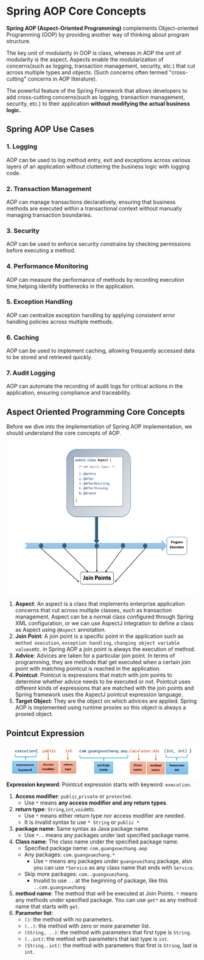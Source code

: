# Spring AOP Core Concepts
**Spring AOP (Aspect-Oriented Programming)** complements Object-oriented Programming
(OOP) by providing another way of thinking about program structure.

The key unit of modularity in OOP is class, whereas in AOP the unit of modularity
is the aspect. Aspects enable the modularization of concerns(such as logging, transaction
management, security, etc.) that cut across multiple types and objects.
(Such concerns often termed "cross-cutting" concerns in AOP literature).

The powerful feature of the Spring Framework that allows developers to add
cross-cutting concerns(such as logging, transaction management, security, etc.)
to their application **without modifying the actual business logic.**

## Spring AOP Use Cases
### 1. Logging
AOP can be used to log method entry, exit and exceptions across various layers of
an application without cluttering the business logic with logging code.

### 2. Transaction Management
AOP can manage transactions declaratively, ensuring that business methods are
executed within a transactional context without manually managing transaction
boundaries.

### 3. Security
AOP can be used to enforce security constrains by checking permissions before
executing a method.

### 4. Performance Monitoring
AOP can measure the performance of methods by recording execution time,helping
identify bottlenecks in the application.

### 5. Exception Handling
AOP can centralize exception handling by applying consistent error handling
policies across multiple methods.

### 6. Caching
AOP can be used to implement caching, allowing frequently accessed data to be
stored and retrieved quickly.

### 7. Audit Logging
AOP can automate the recording of audit logs for critical actions in the application,
ensuring compliance and traceability.

## Aspect Oriented Programming Core Concepts
Before we dive into the implementation of Spring AOP implementation,
we should understand the core concepts of AOP.

<img src="AOP_diagram.png" alt="AOP diagram" width="600" height="400">

1. **Aspect**: An aspect is a class that implements enterprise application concerns
that cut across multiple classes, such as transaction management. Aspect can be a
normal class configured through Spring XML configuration, or we can use
AspectJ integration to define a class as Aspect using `@Aspect` annotation.
2. **Join Point**: A join point is a specific point in the application 
such as `method execution`, `exception handling`, `changing object variable values`etc.
in Spring AOP a join point is always the execution of method.
3. **Advice**: Advices are taken for a particular join point. In terms of programming,
they are methods that get executed when a certain join point with matching pointcut is
reached in the application.
4. **Pointcut**: Pointcut is expressions that match with join points to determine whether
advice needs to be executed or not. Pointcut uses different kinds of expressions
that are matched with the join points and Spring framework uses the AspectJ pointcut expression language.
5. **Target Object**: They are the object on which advices are applied.
Spring AOP is implemented using runtime proxies so this object is always a proxied
object.

## Pointcut Expression

![Pointcut_Expression.png](Pointcut_Expression.png)
**Expression keyword**: Pointcut expression starts with keyword: `execution`.

1. **Access modifier**: `public`,`private` or `protected`.
   - Use `*` means **any access modifier and any return types**.
2. **return type**: `String`,`int`,`void`etc.
   - Use `*` means either return type nor access modifier are needed.
   - It is invalid syntax to use `* String` or `public *`
3. **package name**: Same syntax as Java package name. 
   - Use `*..` means any packages under last specified package name.
4. **Class name**: The class name under the specified package name.
    - Specified package name: `com.guangxuezhang.aop`
    - Any packages: `com.guangxuezhang.*`
      - Use `*` means any packages under `guangxuezhang` package, also you can use `*Service` as any class name that 
      ends with `Service`.
    - Skip more packages: `com..guangxuezhang`.
      - Invalid to use `..` at the beginning of package, like this `..com.guangxuezhang`
5. **method name**: The method that will be executed at Join Points. `*` means any methods under specified package.
You can use `get*` as any method name that starts with `get`.
6. **Parameter list**: 
   - `()`: the method with no parameters.
   - `(..)`: the method with zero or more  parameter list.
   - `(String, ..)`: the method with parameters that first type is `String`.
   - `(..int)`: the method with parameters that last type is `int`.
   - `(String..int)`: the method with parameters that first is `String`, last is `int`.
